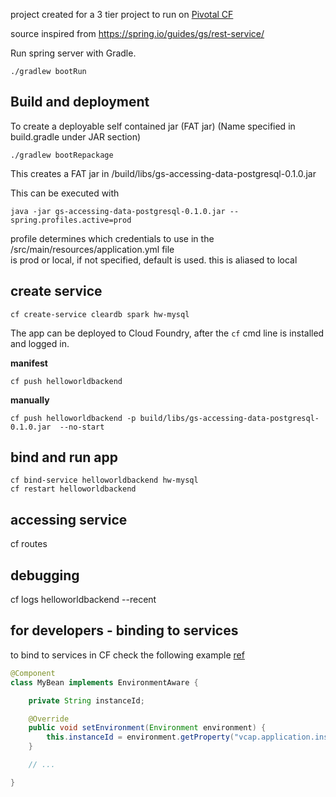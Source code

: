project created for a 3 tier project to run on [Pivotal CF](https://docs.pivotal.io/pivotalcf/1-12/devguide/deploy-apps/deploy-app.html)

source inspired from https://spring.io/guides/gs/rest-service/

Run spring server with Gradle.
```batch
./gradlew bootRun
```

Build and deployment
--------------------


To create a deployable self contained jar (FAT jar)
(Name specified in build.gradle under JAR section)
```batch
./gradlew bootRepackage
```

This creates a FAT jar in /build/libs/gs-accessing-data-postgresql-0.1.0.jar

This can be executed with

```batch
java -jar gs-accessing-data-postgresql-0.1.0.jar --spring.profiles.active=prod
```

profile determines which credentials to use in the /src/main/resources/application.yml file  
is prod or local, if not specified, default is used. this is aliased to local

create service
--------------
```batch
cf create-service cleardb spark hw-mysql
```

The app can be deployed to Cloud Foundry, after the ```cf``` cmd line is installed and logged in.

**manifest**
```batch
cf push helloworldbackend
```

**manually** 

```batch
cf push helloworldbackend -p build/libs/gs-accessing-data-postgresql-0.1.0.jar  --no-start
```

bind and run app
-------

```batch
cf bind-service helloworldbackend hw-mysql
cf restart helloworldbackend
```


accessing service
-----------------

cf routes

debugging
---------

cf logs helloworldbackend --recent


for developers - binding to services
-------------------

to bind to services in CF check the following example [ref](https://docs.spring.io/spring-boot/docs/current/reference/htmlsingle/#cloud-deployment-cloud-foundry-services)
```java
@Component
class MyBean implements EnvironmentAware {

    private String instanceId;

    @Override
    public void setEnvironment(Environment environment) {
        this.instanceId = environment.getProperty("vcap.application.instance_id");
    }

    // ...

}
```
